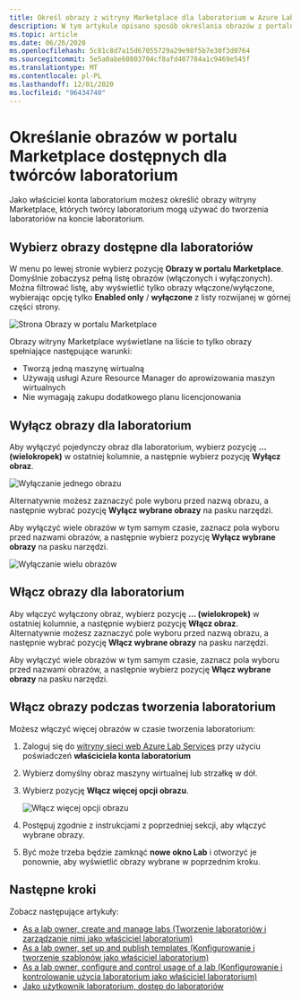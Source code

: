 ```yaml
---
title: Określ obrazy z witryny Marketplace dla laboratorium w Azure Lab Services
description: W tym artykule opisano sposób określania obrazów z portalu Marketplace, których twórca laboratorium może użyć do tworzenia laboratoriów w ramach konta laboratorium w Azure Lab Services.
ms.topic: article
ms.date: 06/26/2020
ms.openlocfilehash: 5c81c8d7a15d67055729a29e98f5b7e30f3d0764
ms.sourcegitcommit: 5e5a0abe60803704cf8afd407784a1c9469e545f
ms.translationtype: MT
ms.contentlocale: pl-PL
ms.lasthandoff: 12/01/2020
ms.locfileid: "96434740"
---
```

# <a name="specify-marketplace-images-available-to-lab-creators"></a>Określanie obrazów w portalu Marketplace dostępnych dla twórców laboratorium
Jako właściciel konta laboratorium możesz określić obrazy witryny Marketplace, których twórcy laboratorium mogą używać do tworzenia laboratoriów na koncie laboratorium. 

## <a name="select-images-available-for-labs"></a>Wybierz obrazy dostępne dla laboratoriów
W menu po lewej stronie wybierz pozycję **Obrazy w portalu Marketplace**. Domyślnie zobaczysz pełną listę obrazów (włączonych i wyłączonych). Można filtrować listę, aby wyświetlić tylko obrazy włączone/wyłączone, wybierając opcję tylko **Enabled only** / **wyłączone** z listy rozwijanej w górnej części strony. 
    
![Strona Obrazy w portalu Marketplace](./media/tutorial-setup-lab-account/marketplace-images-page.png)

Obrazy witryny Marketplace wyświetlane na liście to tylko obrazy spełniające następujące warunki:
    
- Tworzą jedną maszynę wirtualną
- Używają usługi Azure Resource Manager do aprowizowania maszyn wirtualnych
- Nie wymagają zakupu dodatkowego planu licencjonowania

## <a name="disable-images-for-a-lab"></a>Wyłącz obrazy dla laboratorium 
Aby wyłączyć pojedynczy obraz dla laboratorium, wybierz pozycję **... (wielokropek)** w ostatniej kolumnie, a następnie wybierz pozycję **Wyłącz obraz**. 

![Wyłączanie jednego obrazu](./media/tutorial-setup-lab-account/disable-one-image.png) 

Alternatywnie możesz zaznaczyć pole wyboru przed nazwą obrazu, a następnie wybrać pozycję **Wyłącz wybrane obrazy** na pasku narzędzi. 

Aby wyłączyć wiele obrazów w tym samym czasie, zaznacz pola wyboru przed nazwami obrazów, a następnie wybierz pozycję **Wyłącz wybrane obrazy** na pasku narzędzi. 

![Wyłączanie wielu obrazów](./media/tutorial-setup-lab-account/disable-multiple-images.png) 


## <a name="enable-images-for-a-lab"></a>Włącz obrazy dla laboratorium
Aby włączyć wyłączony obraz, wybierz pozycję **... (wielokropek)** w ostatniej kolumnie, a następnie wybierz pozycję **Włącz obraz**. Alternatywnie możesz zaznaczyć pole wyboru przed nazwą obrazu, a następnie wybrać pozycję **Włącz wybrane obrazy** na pasku narzędzi. 

Aby wyłączyć wiele obrazów w tym samym czasie, zaznacz pola wyboru przed nazwami obrazów, a następnie wybierz pozycję **Włącz wybrane obrazy** na pasku narzędzi. 

## <a name="enable-images-at-the-time-of-lab-creation"></a>Włącz obrazy podczas tworzenia laboratorium
Możesz włączyć więcej obrazów w czasie tworzenia laboratorium: 

1. Zaloguj się do [witryny sieci web Azure Lab Services](https://labs.azure.com) przy użyciu poświadczeń **właściciela konta laboratorium**
2. Wybierz domyślny obraz maszyny wirtualnej lub strzałkę w dół. 
3. Wybierz pozycję **Włącz więcej opcji obrazu**. 

    ![Włącz więcej opcji obrazu](./media/specify-marketplace-images/enable-more-images-menu.png)
4. Postępuj zgodnie z instrukcjami z poprzedniej sekcji, aby włączyć wybrane obrazy. 
5. Być może trzeba będzie zamknąć **nowe okno Lab** i otworzyć je ponownie, aby wyświetlić obrazy wybrane w poprzednim kroku. 



## <a name="next-steps"></a>Następne kroki
Zobacz następujące artykuły:

- [As a lab owner, create and manage labs (Tworzenie laboratoriów i zarządzanie nimi jako właściciel laboratorium)](how-to-manage-classroom-labs.md)
- [As a lab owner, set up and publish templates (Konfigurowanie i tworzenie szablonów jako właściciel laboratorium)](how-to-create-manage-template.md)
- [As a lab owner, configure and control usage of a lab (Konfigurowanie i kontrolowanie użycia laboratorium jako właściciel laboratorium)](how-to-configure-student-usage.md)
- [Jako użytkownik laboratorium, dostęp do laboratoriów](how-to-use-classroom-lab.md)
